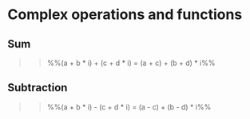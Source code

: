 # Complex operations and functions

## Sum

> > %%(a + b * i) + (c + d * i) = (a + c) + (b + d) * i%%

## Subtraction

> > %%(a + b * i) - (c + d * i) = (a - c) + (b - d) * i%%
